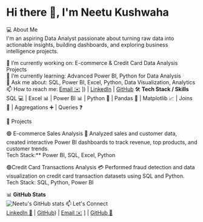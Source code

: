 # Hi there 👋, I'm Neetu Kushwaha

💻 About Me  
I'm an aspiring Data Analyst passionate about turning raw data into actionable insights, building dashboards, and exploring business intelligence projects.

🔭 I’m currently working on: E-commerce & Credit Card Data Analysis Projects  
🌱 I’m currently learning: Advanced Power BI, Python for Data Analysis  
💬 Ask me about: SQL, Power BI, Excel, Python, Data Visualization, Analytics  
📫 How to reach me: [Email ✉️](mailto:neetukushwaha517@gmail.com) ]) | [LinkedIn](https://www.linkedin.com/in/neetu-kushwaha-240123330?utm_source=share&utm_campaign=share_via&utm_content=profile&utm_medium=android_app) | [GitHub](https://github.com/neetukushwaha93/Neetu_kushwaha)
🛠️ **Tech Stack / Skills**  
SQL 💻 | Excel 📊 | Power BI 📊 | Python 🐍 | Pandas 🐼 | Matplotlib 📈 | Joins 🔗 | Aggregations ➕ | Queries ❓

💼 Projects

🟢 E-commerce Sales Analysis 🛒 
Analyzed sales and customer data, created interactive Power BI dashboards to track revenue, top products, and customer trends.  
Tech Stack:** Power BI, SQL, Excel, Python

🟢Credit Card Transactions Analysis 💳 
Performed fraud detection and data visualization on credit card transaction datasets using SQL and Python.  
Tech Stack: SQL, Python, Power BI

📊 **GitHub Stats**  
![Neetu's GitHub stats](https://github-readme-stats.vercel.app/api?username=NeetuKushwaha&show_icons=true&theme=radical)
📫 Let's Connect  
[LinkedIn 🔗](https://www.linkedin.com/in/neetu-kushwaha-240123330?utm_source=share&utm_campaign=share_via&utm_content=profile&utm_medium=android_app) | [GitHub](https://github.com/neetukushwaha93/Neetu_kushwaha)) | [Email ✉️](mailto:neetukushwaha517@gmail.com) ] | [GitHub 🐙](https://github.com/neetukushwaha93/Neetu_kushwaha)
